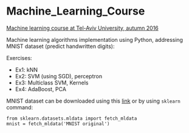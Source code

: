 # Machine_Learning_Course
[Machine learning course at Tel-Aviv University, autumn 2016](http://ml-intro-2016.wikidot.com/course-schedule)

Machine learning algorithms implementation using Python, addressing MNIST dataset (predict handwritten digits):

Exercises:
- Ex1: kNN
- Ex2: SVM (using SGD), perceptron
- Ex3: Multiclass SVM, Kernels
- Ex4: AdaBoost, PCA


MNIST dataset can be downloaded using this [link](http://yann.lecun.com/exdb/mnist/) or by using ``sklearn`` command:

    from sklearn.datasets.mldata import fetch_mldata
    mnist = fetch_mldata('MNIST original')
